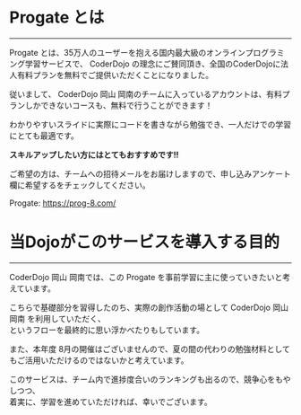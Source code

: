 <!--
[title: Progate の説明と、当Dojoがこのサービスを導入する目的について ]
[desc:  ]
 -->

# Progate とは
---
Progate とは、35万人のユーザーを抱える国内最大級のオンラインプログラミング学習サービスで、
CoderDojo の理念にご賛同頂き、全国のCoderDojoに法人有料プランを無料でご提供いただくことになりました。

従いまして、 CoderDojo 岡山 岡南のチームに入っているアカウントは、有料プランしかできないコースも、無料で行うことができます！

わかりやすいスライドに実際にコードを書きながら勉強でき、一人だけでの学習にとても最適です。

**スキルアップしたい方にはとてもおすすめです!!**

ご希望の方は、チームへの招待メールをお届けしますので、申し込みアンケート欄に希望するをチェックしてください。

Progate: <https://prog-8.com/>

# 当Dojoがこのサービスを導入する目的
---
CoderDojo 岡山 岡南では、この Progate を事前学習に主に使っていきたいと考えています。

こちらで基礎部分を習得したのち、実際の創作活動の場として CoderDojo 岡山 岡南 を利用していただく、  
というフローを最終的に思い浮かべたりもしています。

また、本年度 8月の開催はございませんので、夏の間の代わりの勉強材料としてもご活用いただけるのではないかと考えています。

このサービスは、チーム内で進捗度合いのランキングも出るので、競争心をもやしつつ、  
着実に、学習を進めていただければ、幸いでございます。
